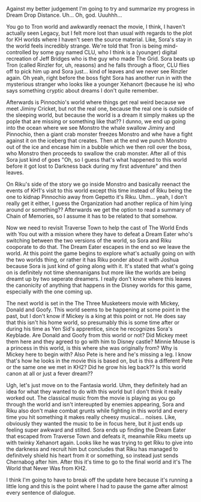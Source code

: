 Against my better judgement I'm going to try and summarize my progress in Dream Drop Distance.
Uh...
Oh, god.
Uuuhhh...

You go to Tron world and awkwardly reenact the movie, I think, I haven't actually seen Legacy, but I felt more lost than usual with regards to the plot for KH worlds where I haven't seen the source material. Like, Sora's stay in the world feels incredibly strange. We're told that Tron is being mind-controlled by some guy named CLU, who I think is a (younger) digital recreation of Jeff Bridges who is the guy who made The Grid. Sora beats up Tron (called Rinzler for, uh, reasons) and he falls through a floor, CLU flies off to pick him up and Sora just... kind of leaves and we never see Rinzler again.
Oh yeah, right before the boss fight Sora has another run in with the mysterious stranger who looks like a younger Xehanort (because he is) who says something cryptic about dreams I don't quite remember.

Afterwards is Pinnochio's world where things get real weird because we meet Jiminy Cricket, but not the real one, because the real one is outside of the sleeping world, but because the world is a dream it simply makes up the pople that are missing or something like that??
I dunno, we end up going into the ocean where we see Monstro the whale swallow Jiminy and Pinnochio, then a giant crab monster freezes Monstro and whe have a fight against it on the iceberg that creates. Then at the end we punch Monstro out of the ice and encase him in a bubble which we then roll over the boss, who Monstro then proceeds to swallow the crab monster. After all of this Sora just kind of goes "Oh, so I guess that's what happened to this world before it got lost to Darkness back during my first adventure" and then leaves.

On Riku's side of the story we go inside Monstro and basically reenact the events of KH1's visit to this world except this time instead of Riku being the one to kidnap Pinnochio away from Gepetto it's Riku.
Uhm... yeah, I don't really get it either, I guess the Organization had another replica of him lying around or something??
Afterwards we get the option to read a summary of Chain of Memories, so I assume it has to be related to that somehow.

Now we need to revisit Traverse Town to help the cast of The World Ends with You out with a mission where they have to defeat a Dream Eater who's switching between the two versions of the world, so Sora and Riku cooporate to do that. The Dream Eater escapes in the end so we leave the world. At this point the game begins to explore what's actually going on with the two worlds thing, or rather it has Riku ponder about it with Joshua because Sora is just kind of going along with it.
It's stated that what's going on is definitely not time shennanigans but more like the worlds are being dreamt up by two seperate dreamers.
I really don't know where this leaves the canonicity of anything that happens in the Disney worlds for this game, especially with the one coming up.

The next world is set in the The Three Musketeers movie with Mickey, Donald and Goofy. This world seems to be happening at some point in the past, but I don't know if Mickey is a king at this point or not. He does say that this isn't his home world, so presumably this is some time after or during his time as Yen Sid's apprentice, since he recognizes Sora's Keyblade.
Are Donald and Goofy from this world or not? Did Mickey meet them here and they agreed to go with him to Disney castle? Minnie Mouse is a princess in this world, is this where she was originally from? Why is Mickey here to begin with?
Also Pete is here and he's missing a leg. I know that's how he looks in the movie this is based on, but is this a different Pete or the same one we met in KH2? Did he grow his leg back?? Is this world canon at all or just a fever dream??

Ugh, let's just move on to the Fantasia world. Uhm, they definitely had an idea for what they wanted to do with this world but I don't think it really worked out. The classical music from the movie is playing as you go through the world and isn't intereupted by enemies appearing, Sora and Riku also don't make combat grunts while fighting in this world and every time you hit something it makes really cheesy musical... noises. Like, obviously they wanted the music to be in focus here, but it just ends up feeling super awkward and stilted.
Sora ends up finding the Dream Eater that escaped from Traverse Town and defeats it, meanwhile Riku meets up with twinky Xehanort again. Looks like he was trying to get Riku to give into the darkness and recruit him but concludes that Riku has managed to definitvely shield his heart from it or something, so instead just sends Chernabog after him.
After this it's time to go to the final world and it's The World that Never Was from KH2.

I think I'm going to have to break off the update here because it's running a little long and this is the point where I had to pause the game after almost every sentence of dialogue.